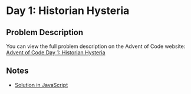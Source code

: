 # Day 1: Historian Hysteria

## Problem Description

You can view the full problem description on the Advent of Code website: [Advent of Code Day 1: Historian Hysteria](https://adventofcode.com/2024/day/1)

## Notes

- [Solution in JavaScript](./index.js)
